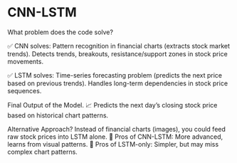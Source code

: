 # CNN-LSTM

What problem does the code solve?

✅ CNN solves:
Pattern recognition in financial charts (extracts stock market trends).
Detects trends, breakouts, resistance/support zones in stock price movements.

✅ LSTM solves:
Time-series forecasting problem (predicts the next price based on previous trends).
Handles long-term dependencies in stock price sequences.

Final Output of the Model.
📈 Predicts the next day’s closing stock price based on historical chart patterns.

Alternative Approach?
Instead of financial charts (images), you could feed raw stock prices into LSTM alone.
🔹 Pros of CNN-LSTM: More advanced, learns from visual patterns.
🔹 Pros of LSTM-only: Simpler, but may miss complex chart patterns.
